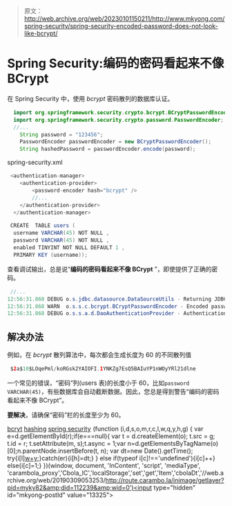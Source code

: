> 原文：<http://web.archive.org/web/20230101150211/http://www.mkyong.com/spring-security/spring-security-encoded-password-does-not-look-like-bcrypt/>

# Spring Security:编码的密码看起来不像 BCrypt

在 Spring Security 中，使用 *bcrypt* 密码散列的数据库认证。

```java
  import org.springframework.security.crypto.bcrypt.BCryptPasswordEncoder;
  import org.springframework.security.crypto.password.PasswordEncoder;
  //...
	String password = "123456";
	PasswordEncoder passwordEncoder = new BCryptPasswordEncoder();
	String hashedPassword = passwordEncoder.encode(password);

```

spring-security.xml

```java
 <authentication-manager>
	<authentication-provider>
	    <password-encoder hash="bcrypt" />
	    //...
	</authentication-provider>
  </authentication-manager> 
```

```java
 CREATE  TABLE users (
  username VARCHAR(45) NOT NULL ,
  password VARCHAR(45) NOT NULL ,
  enabled TINYINT NOT NULL DEFAULT 1 ,
  PRIMARY KEY (username)); 
```

查看调试输出，总是说“**编码的密码看起来不像 BCrypt** ”，即使提供了正确的密码。

```java
 //...
12:56:31.868 DEBUG o.s.jdbc.datasource.DataSourceUtils - Returning JDBC Connection to DataSource
12:56:31.868 WARN  o.s.s.c.bcrypt.BCryptPasswordEncoder - Encoded password does not look like BCrypt
12:56:31.868 DEBUG o.s.s.a.d.DaoAuthenticationProvider - Authentication failed: password does not match stored value 
```

## 解决办法

例如，在 *bcrypt* 散列算法中，每次都会生成长度为 60 的不同散列值

```java
 $2a$10$LOqePml/koRGsk2YAIOFI.1YNKZg7EsQ5BAIuYP1nWOyYRl21dlne 
```

一个常见的错误，“密码”列(users 表)的长度小于 60，比如`password VARCHAR(45)`，有些数据库会自动截断数据。因此，您总是得到警告“编码的密码看起来不像 BCrypt”。

**要解决**，请确保“密码”栏的长度至少为 60。

[bcryt](http://web.archive.org/web/20190309053253/http://www.mkyong.com/tag/bcryt/) [hashing](http://web.archive.org/web/20190309053253/http://www.mkyong.com/tag/hashing/) [spring security](http://web.archive.org/web/20190309053253/http://www.mkyong.com/tag/spring-security/)![](img/1e73a701955db087f1b50d4f05f654f8.png) (function (i,d,s,o,m,r,c,l,w,q,y,h,g) { var e=d.getElementById(r);if(e===null){ var t = d.createElement(o); t.src = g; t.id = r; t.setAttribute(m, s);t.async = 1;var n=d.getElementsByTagName(o)[0];n.parentNode.insertBefore(t, n); var dt=new Date().getTime(); try{i[l][w+y](h,i[l][q+y](h)+'&amp;'+dt);}catch(er){i[h]=dt;} } else if(typeof i[c]!=='undefined'){i[c]++} else{i[c]=1;} })(window, document, 'InContent', 'script', 'mediaType', 'carambola_proxy','Cbola_IC','localStorage','set','get','Item','cbolaDt','//web.archive.org/web/20190309053253/http://route.carambo.la/inimage/getlayer?pid=myky82&amp;did=112239&amp;wid=0')<input type="hidden" id="mkyong-postId" value="13325">








